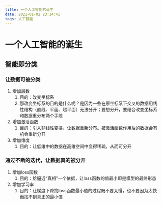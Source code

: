 ```yaml
---
title: 一个人工智能的诞生
date: 2021-01-02 23:14:41
tags: 人工智能
---
```

# 一个人工智能的诞生

## 智能即分类

<!-- more -->

### 让数据可被分类

1. 增加层数
   1. 目的：改变坐标系
   2. 那改变坐标系的目的是什么呢？是因为一些在原坐标系下交叉的数据用线性结构（直线、平面、超平面）无法分开；要想分开，要结合改变坐标系和数据重分布两个手段
2. 增加激活函数
   1. 目的：引入非线性变换，让数据重新分布。被激活函数作用后的数据会有机会重新分开
3. 增加维度
   1. 目的：让低维中的数据在高维空间中变得稀疏，从而可分开

### 通过不断的迭代，让数据真的被分开

1. 增加loss函数
   1. 目的：给逼近“真相”一个依据，让loss函数的值最小即是模型的最终形态
2. 增加学习率
   1. 目的：让梯度下降找loss函数最小值的过程既不要太慢，也不要因为太快而找不到真正的最小值